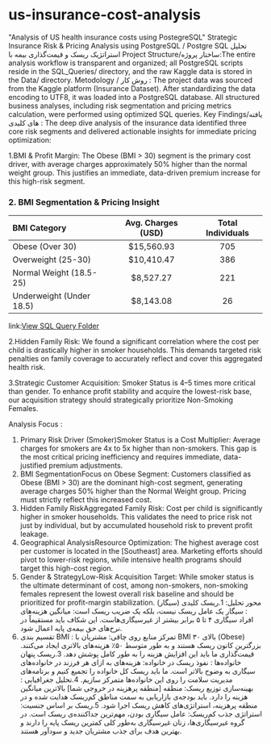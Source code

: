 # us-insurance-cost-analysis
"Analysis of US health insurance costs using PostegreSQL"
Strategic Insurance Risk & Pricing Analysis using PostgreSQL / Postgre SQL تحلیل استراتژیک ریسک و قیمت‌گذاری بیمه با
Project Structure/ساختار پروژه:The entire analysis workflow is transparent and organized; all PostgreSQL scripts reside in the SQL_Queries/ directory, and the raw Kaggle data is stored in the Data/ directory.
Metodology / روش کار : The project data was sourced from the Kaggle platform (Insurance Dataset). After standardizing the data encoding to UTF8, it was loaded into a PostgreSQL database. All structured business analyses, including risk segmentation and pricing metrics calculation, were performed using optimized SQL queries.
Key Findings/یافته های کلیدی :  The deep dive analysis of the insurance data identified three core risk segments and delivered actionable insights for immediate pricing optimization:

1.BMI & Profit Margin: The Obese (BMI > 30) segment is the primary cost driver, with average charges approximately 50% higher than the normal weight group. This justifies an immediate, data-driven premium increase for this high-risk segment.
### 2. BMI Segmentation & Pricing Insight

| BMI Category             | Avg. Charges (USD) | Total Individuals |
| :---                     | :---:              | :---: |
| Obese (Over 30)          | $15,560.93         | 705 |
| Overweight (25-30)       | $10,410.47         | 386 |
| Normal Weight (18.5-25)  | $8,527.27          | 221 |
| Underweight (Under 18.5) | $8,143.08          | 26 |

link:[View SQL Query Folder](./SQL_Queries)


2.Hidden Family Risk: We found a significant correlation where the cost per child is drastically higher in smoker households. This demands targeted risk penalties on family coverage to accurately reflect and cover this aggregated health risk.

3.Strategic Customer Acquisition: Smoker Status is 4–5 times more critical than gender. To enhance profit stability and acquire the lowest-risk base, our acquisition strategy should strategically prioritize Non-Smoking Females.

Analysis Focus :
1. Primary Risk Driver (Smoker)Smoker Status is a Cost Multiplier: Average charges for smokers are 4x to 5x higher than non-smokers. This gap is the most critical pricing inefficiency and requires immediate, data-justified premium adjustments.
2. BMI SegmentationFocus on Obese Segment: Customers classified as Obese (BMI > 30) are the dominant high-cost segment, generating average charges 50% higher than the Normal Weight group. Pricing must strictly reflect this increased cost.
3. Hidden Family RiskAggregated Family Risk: Cost per child is significantly higher in smoker households. This validates the need to price risk not just by individual, but by accumulated household risk to prevent profit leakage.
4. Geographical AnalysisResource Optimization: The highest average cost per customer is located in the [Southeast] area. Marketing efforts should pivot to lower-risk regions, while intensive health programs should target this high-cost region.
5. Gender & StrategyLow-Risk Acquisition Target: While smoker status is the ultimate determinant of cost, among non-smokers, non-smoking females represent the lowest overall risk baseline and should be prioritized for profit-margin stabilization.
محور تحلیل:
1.ریسک کلیدی (سیگار)	: سیگار یک عامل ریسک نیست، بلکه یک ضریب ریسک است: میانگین هزینه‌های افراد سیگاری ۴ تا ۵ برابر بیشتر از غیرسیگاری‌هاست. این شکاف باید مستقیماً در نرخ‌های حق بیمه‌ی پایه اعمال شود.
2. تقسیم بندی BMI     :	تمرکز منابع روی چاقی: مشتریان با BMI بالای ۳۰ (Obese) بزرگترین کانون ریسک هستند و به طور متوسط ۵۰٪ هزینه‌های بالاتری ایجاد می‌کنند. قیمت‌گذاری ما باید این افزایش هزینه را به طور کامل پوشش دهد.
3.ریسک پنهان خانواده‌ها	:  نفوذ ریسک در خانواده: هزینه‌های به ازای هر فرزند در خانواده‌های سیگاری به وضوح بالاتر است. ما باید ریسک کل خانواده را تجمیع کنیم و برنامه‌های مدیریت سلامت را روی این خانواده‌ها متمرکز سازیم.
4.تحلیل جغرافیایی      :	بهینه‌سازی توزیع ریسک: منطقه [منطقه پرهزینه در خروجی شما] بالاترین میانگین هزینه را دارد. باید بودجه‌ی بازاریابی به سمت مناطق کم‌ریسک هدایت شده و در منطقه پرهزینه، استراتژی‌های کاهش ریسک اجرا شود.
5.ریسک بر اساس جنسیت:	استراتژی جذب کم‌ریسک: عامل سیگاری بودن، مهم‌ترین جداکننده‌ی ریسک است. در گروه غیرسیگاری‌ها، زنان غیرسیگاری به‌طور کلی کمترین ریسک پایه را دارند و بهترین هدف برای جذب مشتریان جدید و سودآور هستند.
